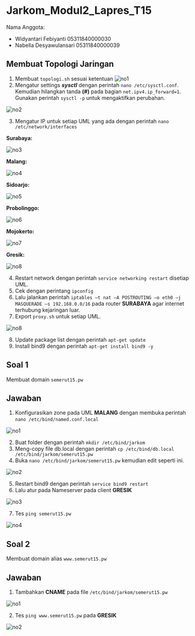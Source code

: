 # Jarkom_Modul2_Lapres_T15

Nama Anggota: 
  - Widyantari Febiyanti 05311840000030
  - Nabella Desyawulansari 05311840000039

## Membuat Topologi Jaringan
1. Membuat ```topologi.sh``` sesuai ketentuan
![no1](https://github.com/belladewusa/Jarkom_Modul2_Lapres_T15/blob/main/gambar/topologi.png)
2. Mengatur settings **_sysctl_** dengan perintah ```nano /etc/sysctl.conf```. Kemudian hilangkan tanda **(#)** pada bagian ```net.ipv4.ip_forward=1```. 
Gunakan perintah ```sysctl -p``` untuk mengaktifkan perubahan.

 ![no2](https://github.com/belladewusa/Jarkom_Modul2_Lapres_T15/blob/main/gambar/systcl.png)

3. Mengatur IP untuk setiap UML yang ada dengan perintah ```nano /etc/network/interfaces```

**Surabaya:** 

![no3](https://github.com/belladewusa/Jarkom_Modul2_Lapres_T15/blob/main/gambar/surabaya%20topo.png)

**Malang:**

![no4](https://github.com/belladewusa/Jarkom_Modul2_Lapres_T15/blob/main/gambar/malang%20topo.png)

**Sidoarjo:**

![no5](https://github.com/belladewusa/Jarkom_Modul2_Lapres_T15/blob/main/gambar/sidoarjo%20topo.png)

**Probolinggo:**

![no6](https://github.com/belladewusa/Jarkom_Modul2_Lapres_T15/blob/main/gambar/probolinggo%20topo.png)

**Mojokerto:**

![no7](https://github.com/belladewusa/Jarkom_Modul2_Lapres_T15/blob/main/gambar/mojokerto%20topo.png)

**Gresik:**

![no8](https://github.com/belladewusa/Jarkom_Modul2_Lapres_T15/blob/main/gambar/gresik%20topo.png)

4. Restart network dengan perintah ```service networking restart``` disetiap UML. 
5. Cek dengan perintang ```ipconfig```
6. Lalu jalankan perintah ```iptables –t nat –A POSTROUTING –o eth0 –j MASQUERADE –s 192.168.0.0/16``` pada router **SURABAYA** agar internet terhubung kejaringan luar. 
7. Export ```proxy.sh``` untuk setiap UML.

![no8](https://github.com/belladewusa/Jarkom_Modul2_Lapres_T15/blob/main/gambar/proxy.png)

8. Update package list dengan perintah ```apt-get update```
9. Install bind9 dengan perintah ```apt-get install bind9 -y```

## Soal 1
Membuat domain ```semerut15.pw```

## Jawaban
1. Konfigurasikan zone pada UML **MALANG** dengan membuka perintah ```nano /etc/bind/named.conf.local```

![no1](https://github.com/belladewusa/Jarkom_Modul2_Lapres_T15/blob/main/gambar/no%201%20zone.png)

2. Buat folder dengan perintah ```mkdir /etc/bind/jarkom```
3. Meng-copy file db.local dengan perintah ```cp /etc/bind/db.local /etc/bind/jarkom/semerut15.pw```
4. Buka ```nano /etc/bind/jarkom/semerut15.pw``` kemudian edit seperti ini. 

![no2](https://github.com/belladewusa/Jarkom_Modul2_Lapres_T15/blob/main/gambar/no%201.png)

5. Restart bind9 dengan perintah ```service bind9 restart```
6. Lalu atur pada Nameserver pada client **GRESIK** 

![no3](https://github.com/belladewusa/Jarkom_Modul2_Lapres_T15/blob/main/gambar/setting%20nameserver%20client.png)

7. Tes ```ping semerut15.pw```

![no4](https://github.com/belladewusa/Jarkom_Modul2_Lapres_T15/blob/main/gambar/no%201%20hasil.png)

## Soal 2
Membuat domain alias ```www.semerut15.pw```

## Jawaban
1. Tambahkan **CNAME** pada file ```/etc/bind/jarkom/semerut15.pw``` 

![no1](https://github.com/belladewusa/Jarkom_Modul2_Lapres_T15/blob/main/gambar/no%202.png)

2. Tes ```ping www.semerut15.pw``` pada **GRESIK**

![no2](https://github.com/belladewusa/Jarkom_Modul2_Lapres_T15/blob/main/gambar/no%202%20hasil.png)


